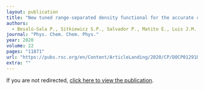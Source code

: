 ```yaml
---
layout: publication
title: "New tuned range-separated density functional for the accurate calculation of second hyperpolarizabilities"
authors:
  - Besalú-Sala P., Sitkiewicz S.P., Salvador P., Matito E., Luis J.M.
journal: "Phys. Chem. Chem. Phys."
year: 2020
volume: 22
pages: "11871"
url: "https://pubs.rsc.org/en/Content/ArticleLanding/2020/CP/D0CP01291B#!divAbstract"
extra: ""
---
```


<meta http-equiv="refresh" content="0; URL='https://pubs.rsc.org/en/Content/ArticleLanding/2020/CP/D0CP01291B#!divAbstract'" />

If you are not redirected, [click here to view the publication](https://pubs.rsc.org/en/Content/ArticleLanding/2020/CP/D0CP01291B#!divAbstract).
